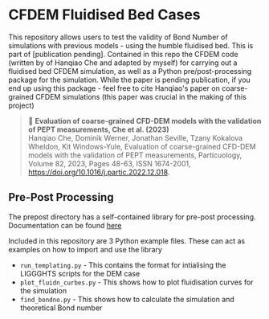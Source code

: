 # CFDEM Fluidised Bed Cases

This repository allows users to test the validity of Bond Number of simulations with previous models - using the humble fluidised bed. This is part of [publication pending]. 
Contained in this repo the CFDEM code (written by of Hanqiao Che and adapted by myself) for carrying out a fluidised bed CFDEM simulation, as well as a Python pre/post-processing package for the simulation.
While the paper is pending publication, if you end up using this package - feel free to cite Hanqiao's paper on coarse-grained CFDEM simulations (this paper was crucial in the making of this project)

> 📘 **Evaluation of coarse-grained CFD-DEM models with the validation of PEPT measurements, Che et al. (2023)** <br>
> Hanqiao Che, Dominik Werner, Jonathan Seville, Tzany Kokalova Wheldon, Kit Windows-Yule, Evaluation of coarse-grained CFD-DEM models with the validation of PEPT measurements, Particuology,
Volume 82,
2023,
Pages 48-63,
ISSN 1674-2001,
https://doi.org/10.1016/j.partic.2022.12.018.

## Pre-Post Processing 
The prepost directory has a self-contained library  for pre-post processing. Documentation can be found [here](prepost/README.md)

Included in this repository are 3 Python example files. These can act as examples on how to import and use the library

* `run_templating.py` - This contains the format for intialising the LIGGGHTS scripts for the DEM case
* `plot_fluidn_curbes.py` - This shows how to plot fluidisation curves for the simulation
* `find_bondno.py` - This shows how to calculate the simulation and theoretical Bond number
